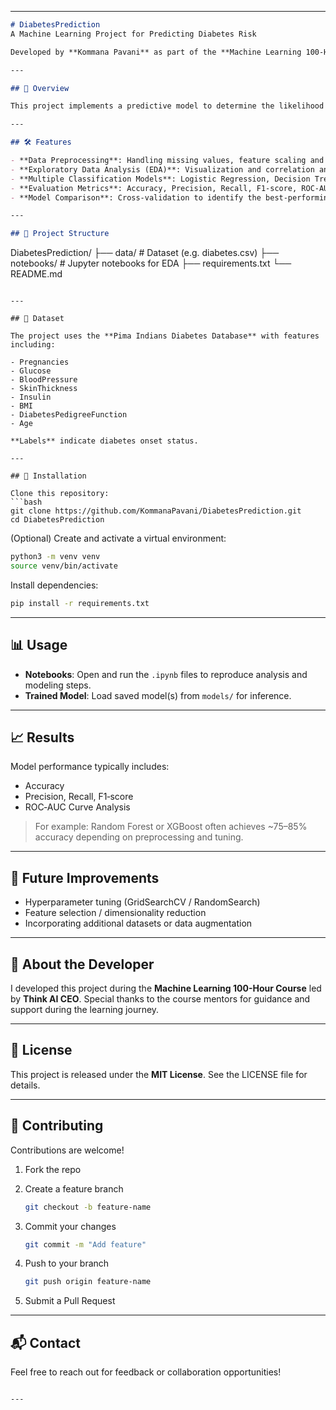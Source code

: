 

---

```markdown
# DiabetesPrediction
A Machine Learning Project for Predicting Diabetes Risk

Developed by **Kommana Pavani** as part of the **Machine Learning 100‑Hour Course** under **Think AI CEO**.

---

## 🚀 Overview

This project implements a predictive model to determine the likelihood of diabetes in individuals based on health parameters. Leveraging the well-known Pima Indians dataset and machine learning techniques, it aims to facilitate early detection and promote health awareness.

---

## 🛠 Features

- **Data Preprocessing**: Handling missing values, feature scaling and normalization.
- **Exploratory Data Analysis (EDA)**: Visualization and correlation analyses.
- **Multiple Classification Models**: Logistic Regression, Decision Tree, K‑Nearest Neighbors, Random Forest, Support Vector Machine.
- **Evaluation Metrics**: Accuracy, Precision, Recall, F1‑score, ROC‑AUC.
- **Model Comparison**: Cross-validation to identify the best-performing classifier.

---

## 📁 Project Structure

```

DiabetesPrediction/
├── data/                 # Dataset (e.g. diabetes.csv)
├── notebooks/            # Jupyter notebooks for EDA
├── requirements.txt
└── README.md

````

---

## 🧪 Dataset

The project uses the **Pima Indians Diabetes Database** with features including:

- Pregnancies  
- Glucose  
- BloodPressure  
- SkinThickness  
- Insulin  
- BMI  
- DiabetesPedigreeFunction  
- Age  

**Labels** indicate diabetes onset status.

---

## 🚧 Installation

Clone this repository:
```bash
git clone https://github.com/KommanaPavani/DiabetesPrediction.git
cd DiabetesPrediction
````

(Optional) Create and activate a virtual environment:

```bash
python3 -m venv venv
source venv/bin/activate
```

Install dependencies:

```bash
pip install -r requirements.txt
```

---

## 📊 Usage

* **Notebooks**: Open and run the `.ipynb` files to reproduce analysis and modeling steps.
* **Trained Model**: Load saved model(s) from `models/` for inference.

---

## 📈 Results

Model performance typically includes:

* Accuracy
* Precision, Recall, F1‑score
* ROC‑AUC Curve Analysis

> For example: Random Forest or XGBoost often achieves \~75–85% accuracy depending on preprocessing and tuning.

---

## 🧭 Future Improvements

* Hyperparameter tuning (GridSearchCV / RandomSearch)
* Feature selection / dimensionality reduction
* Incorporating additional datasets or data augmentation

---

## 👤 About the Developer

I developed this project during the **Machine Learning 100-Hour Course** led by **Think AI CEO**.
Special thanks to the course mentors for guidance and support during the learning journey.

---

## 📄 License

This project is released under the **MIT License**. See the LICENSE file for details.

---

## 🤝 Contributing

Contributions are welcome!

1. Fork the repo
2. Create a feature branch

   ```bash
   git checkout -b feature-name
   ```
3. Commit your changes

   ```bash
   git commit -m "Add feature"
   ```
4. Push to your branch

   ```bash
   git push origin feature-name
   ```
5. Submit a Pull Request

---

## 📬 Contact

Feel free to reach out for feedback or collaboration opportunities!

```

---
```
